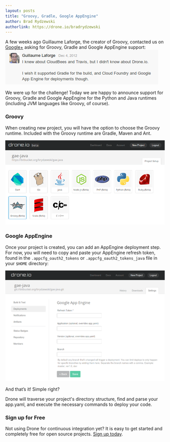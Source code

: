 ```yaml
---
layout: posts
title: "Groovy, Gradle, Google AppEngine"
author: Brad Rydzewski
authorlink: https://drone.io/bradrydzewski
---
```

A few weeks ago Guillaume Laforge, the creator of Groovy, contacted us on 
[Google+](https://plus.google.com/114130972232398734985/posts/dxCoWnCu9DJ)
asking for Groovy, Gradle and Google AppEngine support:
![Google+ Groovy Request](/img/google_plus_groovy.png)

We were up for the challenge! Today we are happy to announce support for
Groovy, Gradle and Google AppEngine for the Python and Java runtimes
(including JVM languages like Groovy, of course).

### Groovy

When creating new project, you will have the option to choose the Groovy
runtime. Included with the Groovy runtime are Gradle, Maven and Ant.

![Groovy Option](/img/screenshot_languages_groovy.png)

### Google AppEngine

Once your project is created, you can add an AppEngine deployment step. For
now, you will need to copy and paste your AppEngine refresh token, found in the
`.appcfg_oauth2_tokens` or `.appcfg_oauth2_tokens_java` file in your `$HOME`
directory:

![Groovy Option](/img/screenshot_deployments_gae.png)

And that’s it! Simple right?

Drone will traverse your project's directory structure, find and parse your
app.yaml, and execute the necessary commands to deploy your code.

### Sign up for Free

Not using Drone for continuous integration yet? It is easy to get started and
completely free for open source projects. [Sign up today](https://drone.io/register).
